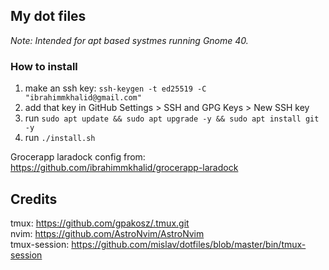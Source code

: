 
## My dot files

*Note: Intended for apt based systmes running Gnome 40.*

### How to install
1. make an ssh key: `ssh-keygen -t ed25519 -C "ibrahimmkhalid@gmail.com"`
2. add that key in GitHub Settings > SSH and GPG Keys > New SSH key
3. run `sudo apt update && sudo apt upgrade -y && sudo apt install git -y`
4. run `./install.sh`

Grocerapp laradock config from: https://github.com/ibrahimmkhalid/grocerapp-laradock

## Credits 
tmux: https://github.com/gpakosz/.tmux.git  
nvim: https://github.com/AstroNvim/AstroNvim  
tmux-session: https://github.com/mislav/dotfiles/blob/master/bin/tmux-session  
